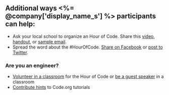 ## Additional ways <%= @company['display_name_s'] %> participants can help:
  - Ask your local school to organize an Hour of Code. Share this [video](http://hourofcode.com), [handout](http://hourofcode.com/us/promote/resources#handout), or [sample email](http://hourofcode.com/us/promote/resources#sample-emails).
  - Spread the word about the #HourOfCode. <a class='window-popup' href='https://www.facebook.com/sharer/sharer.php?u=http%3A%2F%2Fhourofcode.com%2Fus'>Share on Facebook</a> or <a class='window-popup' href='https://twitter.com/share?hashtags=&amp;related=codeorg&amp;text=I%27m+participating+in+this+year%27s+%23HourOfCode%2C+are+you%3F+%40codeorg&amp;url=http%3A%2F%2Fhourofcode.com'>post to Twitter</a>.

### Are you an engineer?
  - [Volunteer in a classroom](http://code.org/volunteer) for the Hour of Code or [be a guest speaker](http://education.skype.com/csgsapplication/) in a classroom
  - [Contribute hints](/hints) to Code.org tutorials
